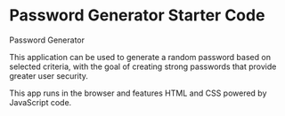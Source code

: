 # Password Generator Starter Code
Password Generator

This application can be used to generate a random password based on selected criteria, with the goal of creating strong passwords that provide greater user security. 

This app runs in the browser and features HTML and CSS powered by JavaScript code. 
